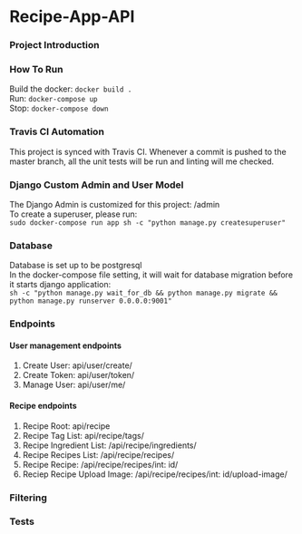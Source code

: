 # Recipe-App-API

### Project Introduction 

### How To Run 
Build the docker: `docker build .` </br>
Run: `docker-compose up`</br>
Stop: `docker-compose down`</br>

### Travis CI Automation 
This project is synced with Travis CI. Whenever a commit is pushed to the master branch, all the unit tests will be run and linting will me checked. 

### Django Custom Admin and User Model 
The Django Admin is customized for this project: /admin </br>
To create a superuser, please run: </br>
`sudo docker-compose run app sh -c "python manage.py createsuperuser"`</br>

### Database 
Database is set up to be postgresql </br>
In the docker-compose file setting, it will wait for database migration before it starts django application: </br>
`sh -c "python manage.py wait_for_db && python manage.py migrate && python manage.py runserver 0.0.0.0:9001"`

### Endpoints
#### User management endpoints
1. Create User: api/user/create/
2. Create Token: api/user/token/
3. Manage User: api/user/me/
#### Recipe endpoints
1. Recipe Root: api/recipe
2. Recipe Tag List: api/recipe/tags/
3. Recipe Ingredient List: /api/recipe/ingredients/
4. Recipe Recipes List: /api/recipe/recipes/
5. Recipe Recipe: /api/recipe/recipes/int: id/
6. Reciep Recipe Upload Image: /api/recipe/recipes/int: id/upload-image/ 

### Filtering

### Tests
